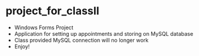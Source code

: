 # project_for_classII

- Windows Forms Project
- Application for setting up appointments and storing on MySQL database
- Class provided MySQL connection will no longer work
- Enjoy!
